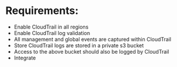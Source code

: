 # Requirements:
- Enable CloudTrail in all regions
- Enable CloudTrail log validation
- All management and global events are captured within CloudTrail
- Store CloudTrail logs are stored in a private s3 bucket
- Access to the above bucket should also be logged by CloudTrail
- Integrate 

